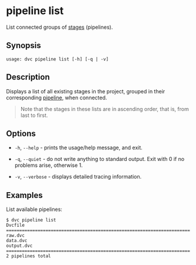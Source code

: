 # pipeline list

List connected groups of [stages](/doc/command-reference/run) (pipelines).

## Synopsis

```usage
usage: dvc pipeline list [-h] [-q | -v]
```

## Description

Displays a list of all existing stages in the <abbr>project</abbr>, grouped in
their corresponding [pipeline](/doc/command-reference/pipeline), when connected.

> Note that the stages in these lists are in ascending order, that is, from last
> to first.

## Options

- `-h`, `--help` - prints the usage/help message, and exit.

- `-q`, `--quiet` - do not write anything to standard output. Exit with 0 if no
  problems arise, otherwise 1.

- `-v`, `--verbose` - displays detailed tracing information.

## Examples

List available pipelines:

```dvc
$ dvc pipeline list
Dvcfile
======================================================================
raw.dvc
data.dvc
output.dvc
======================================================================
2 pipelines total
```
